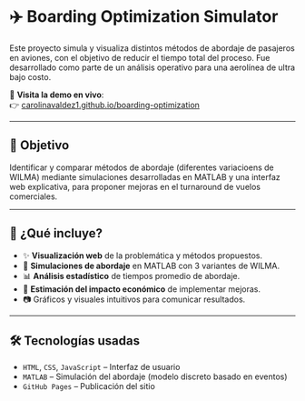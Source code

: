 # ✈️ Boarding Optimization Simulator

Este proyecto simula y visualiza distintos métodos de abordaje de pasajeros en aviones, con el objetivo de reducir el tiempo total del proceso. Fue desarrollado como parte de un análisis operativo para una aerolínea de ultra bajo costo.

🔗 **Visita la demo en vivo**:  
👉 [carolinavaldez1.github.io/boarding-optimization](https://carolinavaldez1.github.io/boarding-optimization/)

---

## 🎯 Objetivo

Identificar y comparar métodos de abordaje (diferentes variacioens de WILMA) mediante simulaciones desarrolladas en MATLAB y una interfaz web explicativa, para proponer mejoras en el turnaround de vuelos comerciales.

---

## 🧠 ¿Qué incluye?

- ✨ **Visualización web** de la problemática y métodos propuestos.
- 🛫 **Simulaciones de abordaje** en MATLAB con 3 variantes de WILMA.
- 📊 **Análisis estadístico** de tiempos promedio de abordaje.
- 💸 **Estimación del impacto económico** de implementar mejoras.
- 📷 Gráficos y visuales intuitivos para comunicar resultados.

---

## 🛠️ Tecnologías usadas

- `HTML`, `CSS`, `JavaScript` – Interfaz de usuario
- `MATLAB` – Simulación del abordaje (modelo discreto basado en eventos)
- `GitHub Pages` – Publicación del sitio
